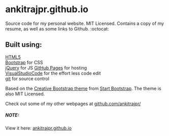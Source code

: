 ankitrajpr.github.io
================================================================================

Source code for my personal website. MIT Licensed. Contains a copy of my resume, 
as well as some links to Github. :octocat:


Built using:
--------------------------------------------------------------------------------
[HTML5](https://developers.google.com/web/)  
[Bootstrap](http://getbootstrap.com/) for CSS  
[jQuery](https://jquery.com/) for JS
[GitHub Pages](https://pages.github.com/) for hosting  
[VisualStudioCode](https://code.visualstudio.com/) for the effort less code edit  
[git](https://git-scm.com/) for source control

Based on the
[Creative Bootstrap theme](http://startbootstrap.com/template-overviews/creative/)
from [Start Bootstrap](http://startbootstrap.com/).
The theme is also MIT Licensed.

Check out some of my other webpages at 
[github.com/ankitrajpr/](https://github.com/ankitrajpr)

##### NOTE:
View it here: [ankitrajpr.github.io](https://ankitrajpr.github.io/)
